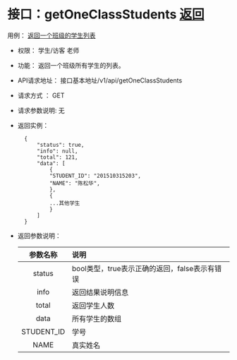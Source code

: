 # 接口：getOneClassStudents  [返回](../README.md)
用例： [返回一个班级的学生列表](../用例/返回一个班级的学生列表.md)

- 权限：
    学生/访客
    老师

- 功能：
    返回一个班级所有学生的列表。

- API请求地址：
   接口基本地址/v1/api/getOneClassStudents

- 请求方式 ：
    GET

- 请求参数说明:
    无

- 返回实例：

        {
            "status": true,
            "info": null,
            "total": 121,
            "data": [
                {
                "STUDENT_ID": "201510315203",
                "NAME": "陈松华",
                },
                {
                ...其他学生
                }
            ]
        }

- 返回参数说明：

  |参数名称|说明|
  |:---------:|:--------------------------------------------------------|
  |status|bool类型，true表示正确的返回，false表示有错误|
  |info|返回结果说明信息|
  |total|返回学生人数|
  |data|所有学生的数组|
  |STUDENT_ID|学号|
  |NAME|真实姓名|